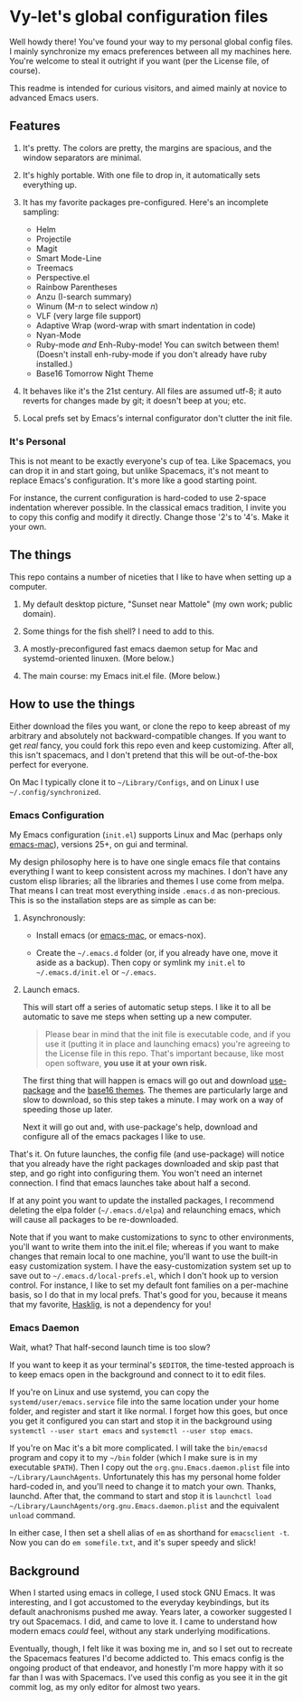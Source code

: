 Vy-let's global configuration files
=======================


Well howdy there! You've found your way to my personal global config files. I mainly synchronize my emacs preferences between all my machines here. You're welcome to steal it outright if you want (per the License file, of course).

This readme is intended for curious visitors, and aimed mainly at novice to advanced Emacs users.



Features
--------------

1.  It's pretty. The colors are pretty, the margins are spacious, and the window separators are minimal.

2.  It's highly portable. With one file to drop in, it automatically sets everything up.

3.  It has my favorite packages pre-configured. Here's an incomplete sampling:

    -   Helm
    -   Projectile
    -   Magit
    -   Smart Mode-Line
    -   Treemacs
    -   Perspective.el
    -   Rainbow Parentheses
    -   Anzu (I-search summary)
    -   Winum (M-*n* to select window *n*)
    -   VLF (very large file support)
    -   Adaptive Wrap (word-wrap with smart indentation in code)
    -   Nyan-Mode
    -   Ruby-mode *and* Enh-Ruby-mode! You can switch between them! (Doesn't install enh-ruby-mode if you don't already have ruby installed.)
    -   Base16 Tomorrow Night Theme

4.  It behaves like it's the 21st century. All files are assumed utf-8; it auto reverts for changes made by git; it doesn't beep at you; etc.

5.  Local prefs set by Emacs's internal configurator don't clutter the init file.

### It's Personal

This is not meant to be exactly everyone's cup of tea. Like Spacemacs, you can drop it in and start going, but unlike Spacemacs, it's not meant to replace Emacs's configuration. It's more like a good starting point.

For instance, the current configuration is hard-coded to use 2-space indentation wherever possible. In the classical emacs tradition, I invite you to copy this config and modify it directly. Change those '2's to '4's. Make it your own.




The things
----------------

This repo contains a number of niceties that I like to have when setting up a computer.

1.  My default desktop picture, "Sunset near Mattole" (my own work;
    public domain).

2.  Some things for the fish shell? I need to add to this.

3.  A mostly-preconfigured fast emacs daemon setup for Mac and
    systemd-oriented linuxen. (More below.)

4.  The main course: my Emacs init.el file. (More below.)



How to use the things
---------------------------------


Either download the files you want, or clone the repo to keep abreast of my arbitrary and absolutely not backward-compatible changes. If you want to get *real* fancy, you could fork this repo even and keep customizing. After all, this isn't spacemacs, and I don't pretend that this will be out-of-the-box perfect for everyone.

On Mac I typically clone it to `~/Library/Configs`, and on Linux I use `~/.config/synchronized`.


### Emacs Configuration

My Emacs configuration (`init.el`) supports Linux and Mac (perhaps only [emacs-mac][emacs-mac]), versions 25+, on gui and terminal.

My design philosophy here is to have one single emacs file that contains everything I want to keep consistent across my machines. I don't have any custom elisp libraries; all the libraries and themes I use come from melpa. That means I can treat most everything inside `.emacs.d` as non-precious. This is so the installation steps are as simple as can be:

1.  Asynchronously:

    -   Install emacs (or [emacs-mac][emacs-mac], or emacs-nox).

    -   Create the `~/.emacs.d` folder (or, if you already have one, move it aside as a backup). Then copy or symlink my `init.el` to `~/.emacs.d/init.el` or `~/.emacs`.

2.  Launch emacs.

    This will start off a series of automatic setup steps. I like it to all be automatic to save me steps when setting up a new computer.

    > Please bear in mind that the init file is executable code, and if you use it (putting it in place and launching emacs) you're agreeing to the License file in this repo. That's important because, like most open software, **you use it at your own risk.**

    The first thing that will happen is emacs will go out and download [use-package][u-p] and the [base16 themes][b16]. The themes are particularly large and slow to download, so this step takes a minute. I may work on a way of speeding those up later.

    Next it will go out and, with use-package's help, download and configure all of the emacs packages I like to use.

That's it. On future launches, the config file (and use-package) will notice that you already have the right packages downloaded and skip past that step, and go right into configuring them. You won't need an internet connection. I find that emacs launches take about half a second.

If at any point you want to update the installed packages, I recommend deleting the elpa folder (`~/.emacs.d/elpa`) and relaunching emacs, which will cause all packages to be re-downloaded.

Note that if you want to make customizations to sync to other environments, you'll want to write them into the init.el file; whereas if you want to make changes that remain local to one machine, you'll want to use the built-in easy customization system. I have the easy-customization system set up to save out to `~/.emacs.d/local-prefs.el`, which I don't hook up to version control. For instance, I like to set my default font families on a per-machine basis, so I do that in my local prefs. That's good for you, because it means that my favorite, [Hasklig][hl], is not a dependency for you!


### Emacs Daemon

Wait, what? That half-second launch time is too slow?

If you want to keep it as your terminal's `$EDITOR`, the time-tested approach is to keep emacs open in the background and connect to it to edit files.

If you're on Linux and use systemd, you can copy the `systemd/user/emacs.service` file into the same location under your home folder, and register and start it like normal. I forget how this goes, but once you get it configured you can start and stop it in the background using `systemctl --user start emacs` and `systemctl --user stop emacs`.

If you're on Mac it's a bit more complicated. I will take the `bin/emacsd` program and copy it to my `~/bin` folder (which I make sure is in my executable `$PATH`). Then I copy out the `org.gnu.Emacs.daemon.plist` file into `~/Library/LaunchAgents`. Unfortunately this has my personal home folder hard-coded in, and you'll need to change it to match your own. Thanks, launchd. After that, the command to start and stop it is `launchctl load ~/Library/LaunchAgents/org.gnu.Emacs.daemon.plist` and the equivalent `unload` command.

In either case, I then set a shell alias of `em` as shorthand for `emacsclient -t`. Now you can do `em somefile.txt`, and it's super speedy and slick!





Background
-------------------

When I started using emacs in college, I used stock GNU Emacs. It was interesting, and I got accustomed to the everyday keybindings, but its default anachronisms pushed me away. Years later, a coworker suggested I try out Spacemacs. I did, and came to love it. I came to understand how modern emacs *could* feel, without any stark underlying modifications.

Eventually, though, I felt like it was boxing me in, and so I set out to recreate the Spacemacs features I'd become addicted to. This emacs config is the ongoing product of that endeavor, and honestly I'm more happy with it so far than I was with Spacemacs. I've used this config as you see it in the git commit log, as my only editor for almost two years.

















[emacs-mac]: https://bitbucket.org/mituharu/emacs-mac/
[u-p]: https://github.com/jwiegley/use-package
[b16]: https://melpa.org/#/base16-theme
[hl]: https://github.com/i-tu/Hasklig
